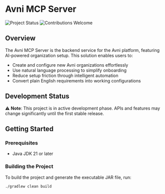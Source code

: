 # Avni MCP Server

![Project Status](https://img.shields.io/badge/status-under%20development-yellow) 
![Contributions Welcome](https://img.shields.io/badge/contributions-welcome-brightgreen)

## Overview

The Avni MCP Server is the backend service for the Avni platform, featuring AI-powered organization setup. This solution enables users to:

- Create and configure new Avni organizations effortlessly
- Use natural language processing to simplify onboarding
- Reduce setup friction through intelligent automation
- Convert plain English requirements into working configurations

## Development Status

⚠️ **Note**: This project is in active development phase. APIs and features may change significantly until the first stable release.

## Getting Started

### Prerequisites
- Java JDK 21 or later

### Building the Project
To build the project and generate the executable JAR file, run:

```bash
./gradlew clean build
